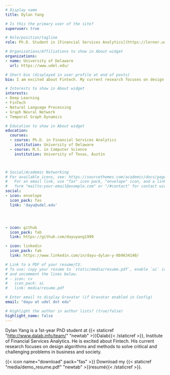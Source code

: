 ```yaml
---
# Display name
title: Dylan Yang

# Is this the primary user of the site?
superuser: true

# Role/position/tagline
role: Ph.D. Student in [Financial Services Analytics](https://lerner.udel.edu/programs/phd-programs/financial-services-analytics-phd/)

# Organizations/Affiliations to show in About widget
organizations:
- name: University of Delaware
  url: https://www.udel.edu/

# Short bio (displayed in user profile at end of posts)
bio: I am excited about Fintech. My current research focuses on design algorithms and methods to solve critical and challenging problems in business and society. 

# Interests to show in About widget
interests:
- Deep Learning
- FinTech
- Natural Language Processing
- Graph Neural Network
- Temporal Graph Dynamics

# Education to show in About widget
education:
  courses:
  - course: Ph.D. in Financial Services Analytics 
    institution: University of Delaware
  - course: M.S. in Computer Science
    institution: University of Texas, Austin



# Social/Academic Networking
# For available icons, see: https://sourcethemes.com/academic/docs/page-builder/#icons
#   For an email link, use "fas" icon pack, "envelope" icon, and a link in the
#   form "mailto:your-email@example.com" or "/#contact" for contact widget.
social:
- icon: envelope
  icon_pack: fas
  link: 'dayu@udel.edu'




- icon: github
  icon_pack: fab
  link: https://github.com/dayuyang1999

- icon: linkedin
  icon_pack: fab
  link: https://www.linkedin.com/in/dayu-dylan-y-0b9634140/

# Link to a PDF of your resume/CV.
# To use: copy your resume to `static/media/resume.pdf`, enable `ai` icons in `params.toml`, 
# and uncomment the lines below.
# - icon: cv
#   icon_pack: ai
#   link: media/resume.pdf

# Enter email to display Gravatar (if Gravatar enabled in Config)
email: "dayu at udel dot edu"

# Highlight the author in author lists? (true/false)
highlight_name: false
---
```


Dylan Yang is a 1st-year PhD student at {{< staticref "http://www.dalab.info/team/" "newtab" >}}Dalab{{< /staticref >}}, Institute of Financial Services Analytics. He is excited about Fintech. His current research focuses on design algorithms and methods to solve critical and challenging problems in business and society.

{{< icon name="download" pack="fas" >}} Download my {{< staticref "media/demo_resume.pdf" "newtab" >}}resumé{{< /staticref >}}.
